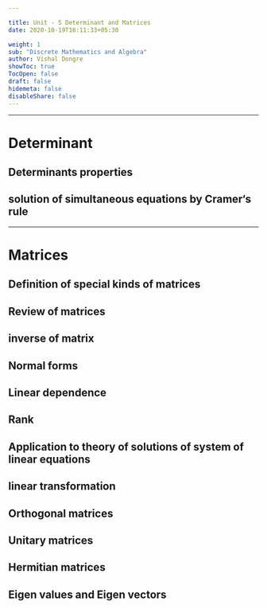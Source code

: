 ```yaml
---

title: Unit - 5 Determinant and Matrices
date: 2020-10-19T16:11:33+05:30

weight: 1
sub: "Discrete Mathematics and Algebra"
author: Vishal Dongre
showToc: true
TocOpen: false
draft: false
hidemeta: false
disableShare: false
---
```




---

# Determinant
## Determinants properties
## solution of simultaneous equations by Cramer‘s rule

---

# Matrices
## Definition of special kinds of matrices
## Review of matrices
## inverse of matrix
## Normal forms
## Linear dependence
## Rank
## Application to theory of solutions of system of linear equations
## linear transformation
## Orthogonal matrices
## Unitary matrices 
## Hermitian matrices
## Eigen values and Eigen vectors